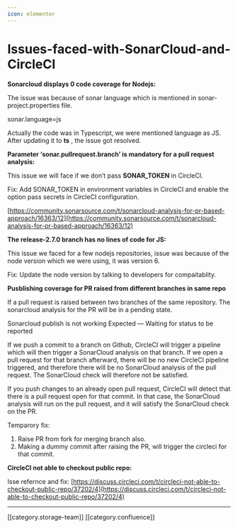 ```yaml
---
icon: elementor
---
```


# Issues-faced-with-SonarCloud-and-CircleCI

**Sonarcloud displays 0 code coverage for Nodejs:**

The issue was because of sonar language which is mentioned in sonar-project.properties file.

sonar.language=js

Actually the code was in Typescript, we were mentioned language as JS. After updating it to **ts** , the issue got resolved.

**Parameter ‘sonar.pullrequest.branch’ is mandatory for a pull request analysis:**

This issue we will face if we don’t pass **SONAR\_TOKEN** in CircleCI.

Fix: Add SONAR\_TOKEN in environment variables in CircleCI and enable the option pass secrets in CircleCI configuration.

[https://community.sonarsource.com/t/sonarcloud-analysis-for-pr-based-approach/16363/12](https://community.sonarsource.com/t/sonarcloud-analysis-for-pr-based-approach/16363/12)

**The release-2.7.0 branch has no lines of code for JS:**

This issue we faced for a few nodejs repositories, issue was because of the node version which we were using, it was version 6.

Fix: Update the node version by talking to developers for compaitablity.

**Pusblishing coverage for PR raised from different branches in same repo**

If a pull request is raised between two branches of the same repository. The sonarcloud analysis for the PR will be in a pending state.

Sonarcloud publish is not working Expected — Waiting for status to be reported

If we push a commit to a branch on Github, CircleCI will trigger a pipeline which will then trigger a SonarCloud analysis on that branch. If we open a pull request for that branch afterward, there will be no new CircleCI pipeline triggered, and therefore there will be no SonarCloud analysis of the pull request. The SonarCloud check will therefore not be satisfied.

If you push changes to an already open pull request, CircleCI will detect that there is a pull request open for that commit. In that case, the SonarCloud analysis will run on the pull request, and it will satisfy the SonarCloud check on the PR.

Temparory fix:

1. Raise PR from fork for merging branch also.
2. Making a dummy commit after raising the PR, will trigger the circleci for that commit.

**CircleCI not able to checkout public repo:**

Isse refernce and fix: [https://discuss.circleci.com/t/circleci-not-able-to-checkout-public-repo/37202/4](https://discuss.circleci.com/t/circleci-not-able-to-checkout-public-repo/37202/4)

***

\[\[category.storage-team]] \[\[category.confluence]]
